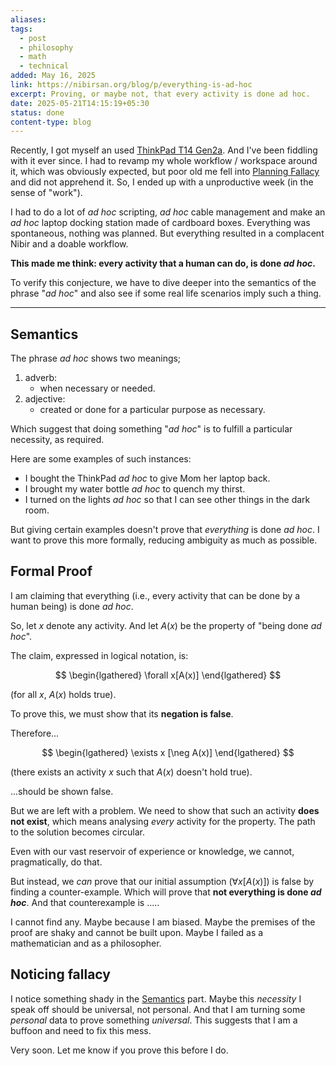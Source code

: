 ```yaml
---
aliases: 
tags:
  - post
  - philosophy
  - math
  - technical
added: May 16, 2025
link: https://nibirsan.org/blog/p/everything-is-ad-hoc
excerpt: Proving, or maybe not, that every activity is done ad hoc.
date: 2025-05-21T14:15:19+05:30
status: done
content-type: blog
---
```

Recently, I got myself an used [ThinkPad T14 Gen2a](https://nibirsan.org/tech/). And I've been fiddling with it ever since. I had to revamp my whole workflow / workspace around it, which was obviously expected, but poor old me fell into [Planning Fallacy](https://en.wikipedia.org/wiki/Planning_fallacy) and did not apprehend it. So, I ended up with a unproductive week (in the sense of "work").

I had to do a lot of *ad hoc* scripting, *ad hoc* cable management and make an *ad hoc* laptop docking station made of cardboard boxes. Everything was spontaneous, nothing was planned. But everything resulted in a complacent Nibir and a doable workflow.

**This made me think: every activity that a human can do, is done *ad hoc*.**

To verify this conjecture, we have to dive deeper into the semantics of the phrase "*ad hoc*" and also see if some real life scenarios imply such a thing.

---
## Semantics
The phrase *ad hoc* shows two meanings; 

1. adverb:
	- when necessary or needed.
2. adjective:
	- created or done for a particular purpose as necessary.

Which suggest that doing something "*ad hoc*" is to fulfill a particular necessity, as required.

Here are some examples of such instances:
- I bought the ThinkPad *ad hoc* to give Mom her laptop back.
- I brought my water bottle *ad hoc* to quench my thirst.
- I turned on the lights *ad hoc* so that I can see other things in the dark room.

But giving certain examples doesn't prove that *everything* is done *ad hoc*. I want to prove this more formally, reducing ambiguity as much as possible.
## Formal Proof
I am claiming that everything (i.e., every activity that can be done by a human being) is done *ad hoc*.

So, let $x$ denote any activity. And let $A(x)$ be the property of "being done *ad hoc*".

The claim, expressed in logical notation, is:

$$
\begin{lgathered}
\forall x[A(x)]
\end{lgathered}
$$

(for all $x$, $A(x)$ holds true).

To prove this, we must show that its **negation is false**.

Therefore...

$$
\begin{lgathered}
\exists x [\neg A(x)]
\end{lgathered}
$$

(there exists an activity $x$ such that $A(x)$ doesn't hold true).

...should be shown false.

But we are left with a problem. We need to show that such an activity **does not exist**, which means analysing *every* activity for the property. The path to the solution becomes circular.

Even with our vast reservoir of experience or knowledge, we cannot, pragmatically, do that.

But instead, we *can* prove that our initial assumption ($\forall x[A(x)]$) is false by finding a counter-example. Which will prove that **not everything is done *ad hoc***. And that counterexample is .....

I cannot find any. Maybe because I am biased. Maybe the premises of the proof are shaky and cannot be built upon. Maybe I failed as a mathematician and as a philosopher.
## Noticing fallacy
I notice something shady in the [Semantics](#Semantics) part. Maybe this *necessity* I speak off should be universal, not personal. And that I am turning some *personal* data to prove something *universal*. This suggests that I am a buffoon and need to fix this mess.

Very soon. Let me know if you prove this before I do.